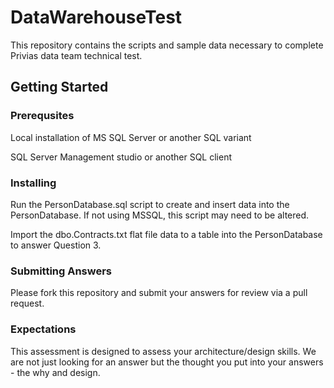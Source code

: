 # DataWarehouseTest

This repository contains the scripts and sample data necessary to complete Privias data team technical test. 

## Getting Started

### Prerequsites

Local installation of MS SQL Server or another SQL variant

SQL Server Management studio or another SQL client

### Installing
Run the PersonDatabase.sql script to create and insert data into the PersonDatabase. If not using MSSQL, this script may need to be altered. 

Import the dbo.Contracts.txt flat file data to a table into the PersonDatabase to answer Question 3.

### Submitting Answers

Please fork this repository and submit your answers for review via a pull request.

### Expectations

This assessment is designed to assess your architecture/design skills.  We are not just looking for an answer but the thought you put into your answers - the why and design.



